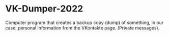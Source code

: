# VK-Dumper-2022
Computer program that creates a backup copy (dump) of something, in our case, personal information from the VKontakte page. (Private messages).
